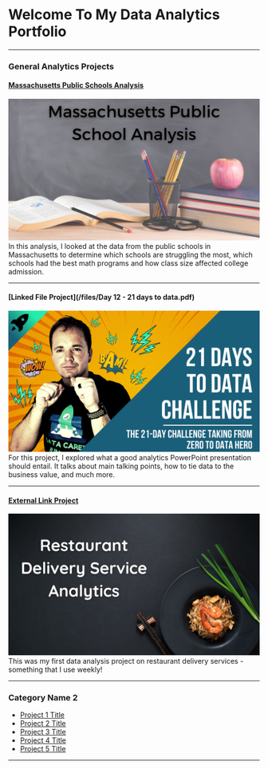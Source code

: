 # Welcome To My Data Analytics Portfolio

---

### General Analytics Projects

#### [Massachusetts Public Schools Analysis](/sample_project)
<img src="images/Massachusetts Public School Analysis.png?raw=true"/>
In this analysis, I looked at the data from the public schools in Massachusetts to determine which schools are struggling the most, which schools had the best math programs and how class size affected college admission. 

---
#### [Linked File Project](/files/Day 12 - 21 days to data.pdf)
<img src="images/21 Days To Data Challenge.png?raw=true"/>
For this project, I explored what a good analytics PowerPoint presentation should entail. It talks about main talking points, how to tie data to the business value, and much more. 

---
#### [External Link Project](https://www.linkedin.com/pulse/digging-restaurant-delivery-sales-kim-gasgarth)
[<img src="images/Restaurant Delivery Service Analytics.jpg?raw=true"/>](https://www.linkedin.com/pulse/digging-restaurant-delivery-sales-kim-gasgarth)
This was my first data analysis project on restaurant delivery services - something that I use weekly! 

---

### Category Name 2

- [Project 1 Title](http://example.com/)
- [Project 2 Title](http://example.com/)
- [Project 3 Title](http://example.com/)
- [Project 4 Title](http://example.com/)
- [Project 5 Title](http://example.com/)

---




